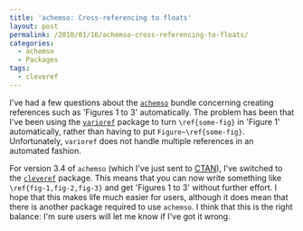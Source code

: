 ```yaml
---
title: 'achemso: Cross-referencing to floats'
layout: post
permalink: /2010/01/16/achemso-cross-referencing-to-floats/
categories:
  - achemso
  - Packages
tags:
  - cleveref
---
```

I've had a few questions about the [`achemso`](https://ctan.org/pkg/achemso) bundle concerning creating references such as 'Figures 1 to 3' automatically. The problem has been that I've been using the [`varioref`](https://ctan.org/pkg/varioref) package to turn `\ref{some-fig}` in 'Figure 1' automatically, rather than having to put `Figure~\ref{some-fig}`. Unfortunately, `varioref` does not handle multiple references in an automated fashion.

For version 3.4 of `achemso` (which I've just sent to [CTAN](https://www.ctan.org)), I've switched to the [`cleveref`](https://ctan.org/pkg/cleveref) package. This means that you can now write something like `\ref{fig-1,fig-2,fig-3}` and get 'Figures 1 to 3' without further effort. I hope that this makes life much easier for users, although it does mean that there is another package required to use `achemso`. I think that this is the right balance: I'm sure users will let me know if I've got it wrong.
